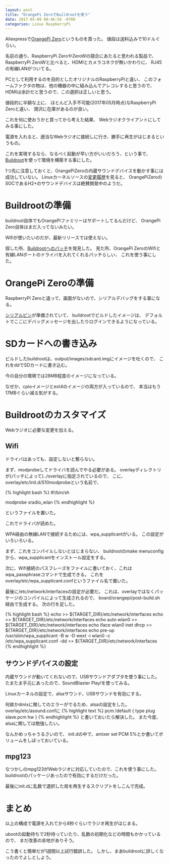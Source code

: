```yaml
---
layout: post
title: "OrangePi ZeroでBuildrootを使う"
date: 2017-05-09 00:46:56 -0700
categories: Linux RaspberryPi
---
```

Aliexpressで[OrangePi Zero][1]というものを買った。
値段は送料込みで10ドルぐらい。

名前の通り、RaspberryPi ZeroやZeroWの競合にあたると思われる製品で、
RaspberryPi ZeroWと比べると、HDMIとカメラコネクが無いかわりに、
RJ45の有線LANがついてる。

PCとして利用するのを目的としたオリジナルのRaspberryPiと違い、
このフォームファクタの物は、他の機器の中に組み込んでアレコレすると思うので、
HDMIは余計だと思うので、この選択は正しいと思う。

値段的に半額な上に、
ほとんど入手不可能(2017年05月時点)なRaspberryPi Zeroと違い、
潤沢に在庫があるのが良い。

これを何に使おうかと買ってから考えた結果、
Webラジオクライアントにしてみる事にした。

電源を入れると、適当なWebラジオに接続しに行き、勝手に再生がはじまるというもの。

これを実現するなら、なるべく起動が早い方がいいだろう、という事で、
[Buildroot][2]を使って環境を構築する事にした。

1つ先に注意しておくと、OrangePiZeroの内蔵サウンドデバイスを動かす事には成功していない。
Linuxカーネルソースの[変更履歴][3]を見ると、
OrangePiZeroのSOCであるH2+のサウンドデバイスは絶賛開発中のようだ。


[1]: http://www.orangepi.org/orangepizero/
[2]: https://buildroot.org/
[3]: https://github.com/torvalds/linux/commits/master/sound/soc/sunxi


# Buildrootの準備

buildroot自体でもOrangePiファミリーはサポートしてるんだけど、
OrangePi Zero自体はまだ入ってないみたい。

Wifiが使いたいのだが、最新リリースでは使えない。

探した所、[Buildrootへのパッチ][4]を発見した。
見た所、OrangePi ZeroのWifiと有線LANポートのドライバを入れてくれるパッチらしい、
これを使う事にした。

[4]: https://groups.google.com/forum/#!msg/alt.sources/thi51Py7-6g/7rC2nI2oAgAJ


# OrangePi Zeroの準備

RaspberryPi Zeroと違って、画面がないので、シリアルデバッグをする事になる。

[シリアルピン][5]が準備されていて、
buildrootでビルドしたイメージは、
デフォルトでここにデバッグメッセージを出したりログインできるようになっている。

[5]: http://linux-sunxi.org/Xunlong_Orange_Pi_Zero#Locating_the_UART

# SDカードへの書き込み

ビルドしたbuildrootは、output/images/sdcard.imgにイメージを吐くので、
これをddでSDカードに書き込む。

今の自分の環境では28MB程度のイメージになっている。

なぜか、cpioイメージとext4のイメージの両方が入っているので、
本当はもう17MBぐらい減る気がする。

# Buildrootのカスタマイズ
Webラジオに必要な変更を加える。

## Wifi
ドライバはあっても、設定しないと繋らない。

まず、modprobeしてドライバを読んでやる必要がある。
overlayディレクトリが(パッチによって)../overlayに指定されているので、
こに、overlay/etc/init.d/S10modprobeという名前で、

{% highlight bash %}
#!/bin/sh

modprobe xradio_wlan
{% endhighlight %}

というファイルを置いた。

これでドライバが読めた。

WPA経由の無線LANで接続するためには、wpa_supplicantがいる。
この設定がいろいろいる。

まず、これをコンパイルしないとはじまらない、
buildrootのmake menuconfigから、wpa_supplicantをインストール設定をする。

次に、Wifi接続のパスフレーズをファイルに書いておく、これはwpa_passphraseコマンドで生成できる。
これをoverlay/etc/wpa_supplicant.confというファイル名で置いた。

最後に/etc/network/interfacesの設定が必要だ。
これは、overlayではなくパッケージのコンパイルによって生成されるので、
board/orangepi/post-build.sh経由で生成する。
次の行を足した。

{% highlight bash %}
echo >> ${TARGET_DIR}/etc/network/interfaces
echo >> ${TARGET_DIR}/etc/network/interfaces
echo auto wlan0 >> ${TARGET_DIR}/etc/network/interfaces
echo iface wlan0 inet dhcp >> ${TARGET_DIR}/etc/network/interfaces
echo pre-up /usr/sbin/wpa_supplicant -B w -D wext -i wlan0 -c /etc/wpa_supplicant.conf -dd >> ${TARGET_DIR}/etc/network/interfaces
{% endhighlight %}

## サウンドデバイスの設定
内蔵サウンドが動いてくれないので、USBサウンドアダプタを使う事にした。
たまたま手元にあったので、SoundBlaster Play!を使ってみる。

Linuxカーネルの設定で、alsaサウンド、USBサウンドを有効にする。

何故かdmixに関してのエラーがでるため、alsaの設定をした。
overlay/etc/asound.confに
{% highlight text %}
pcm.!default {
  type plug
  slave.pcm hw
}
{% endhighlight %}
と書いておいたら解決した。
また今度、alsaに関しては勉強したい。

なんかめっちゃうるさいので、
init.dの中で、amixer set PCM 5%とか書いてボリュームをしぼっておいている。

## mpg123
なつかしのmpg123がWebラジオに対応していたので、これを使う事にした。
buildrootのパッケージあったので有効にするだけだった。

最後にinit.dに乱数で選択した局を再生するスクリプトをしこんで完成。

# まとめ

以上の構成で電源を入れてから8秒ぐらいでラジオ再生がはじまる。

ubootの起動待ちで2秒待っていたり、乱数の初期化などの時間もかかっているので、
まだ改善の余地がありそう。

こう書くと簡単だが1週間以上試行錯誤した。
しかし、まあbuildrootに詳しくなったのでよしとしよう。

